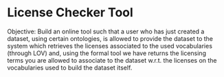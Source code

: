 License Checker Tool
====================
Objective: Build an online tool such that a user who has just created a dataset, using certain ontologies, is allowed to provide the dataset to the system which retrieves the licenses associated to the used vocabularies (through LOV) and, using the formal tool we have returns the licensing terms you are allowed to associate to the dataset w.r.t. the licenses on the vocabularies used to build the dataset itself.
